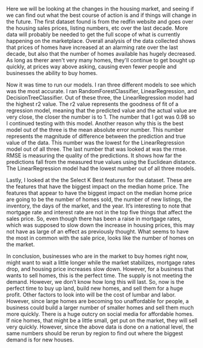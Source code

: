  Here we will be looking at the changes in the housing market, and seeing if we can find out what the best course of action is and if things will change in the future. The first dataset found is from the redfin website and goes over the housing sales prices, listing numbers, etc over the last decade. More data will probably be needed to get the full scope of what is currently happening on the marketplace. Overall analysis of the data collected shows that prices of homes have increased at an alarming rate over the last decade, but also that the number of homes available has hugely decreased. As long as therer aren't very many homes, they'll continue to get bought up quickly, at prices way above asking, causing even fewer people and businesses the ability to buy homes.

Now it was time to run our models. I ran three different models to see which was the
most accurate. I ran RandomForestClassifier, LinearRegression, and DecisionTreeClassifier.
Out of these three, the LinearRegression model had the highest r2 value. The r2 value
represents the goodness of fit of a regression model, meaning that the predicted value and the
actual value are very close, the closer the number is to 1. The number that I got was 0.98 so I
continued testing with this model. Another reason why this is the best model out of the three is
the mean absolute error number. This number represents the magnitude of difference between
the prediction and true value of the data. This number was the lowest for the LinearRegression
model out of all three. The last number that was looked at was the rmse. RMSE is measuring
the quality of the predictions. It shows how far the predictions fall from the measured true values
using the Euclidean distance. The LinearRegression model had the lowest number out of all
three models.

Lastly, I looked at the the Select K Best features for the dataset. These are the features
that have the biggest impact on the median home price. The features that appear to have the
biggest impact on the median home price are going to be the number of homes sold, the
number of new listings, the inventory, the days of the market, and the year. It’s interesting to
note that mortgage rate and interest rate are not in the top five things that affect the sales price.
So, even though there has been a raise in mortgage rates, which was supposed to slow down
the increase in housing prices, this may not have as large of an effect as previously thought.
What seems to have the most in common with the sale price, looks like the number of homes on
the market.

In conclusion, businesses who are in the market to buy homes right now, might want to
wait a little longer while the market stabilizes, mortgage rates drop, and housing price increases
slow down. However, for a business that wants to sell homes, this is the perfect time. The
supply is not meeting the demand. However, we don’t know how long this will last. So, now is
the perfect time to buy up land, build new homes, and sell them for a huge profit. Other factors
to look into will be the cost of lumbar and labor. However, since large homes are becoming too
unaffordable for people, a business could build a larger number of smaller homes and sell them
much more quickly. There is a huge outcry on social media for affordable homes. If nice homes,
that might be a little small, get put on the market, they will sell very quickly. However, since the
above data is done on a national level, the same numbers should be rerun by region to find out
where the biggest demand is for new houses.
